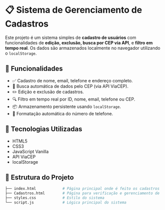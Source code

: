 # 📋 Sistema de Gerenciamento de Cadastros

Este projeto é um sistema simples de **cadastro de usuários** com funcionalidades de **edição, exclusão, busca por CEP via API**, e **filtro em tempo real**. Os dados são armazenados localmente no navegador utilizando o `localStorage`.

## 🚀 Funcionalidades

- ✅ Cadastro de nome, email, telefone e endereço completo.
- 🔎 Busca automática de dados pelo CEP (via API ViaCEP).
- ✏️ Edição e exclusão de cadastros.
- 🔍 Filtro em tempo real por ID, nome, email, telefone ou CEP.
- 📦 Armazenamento persistente usando `localStorage`.
- 📱 Formatação automática do número de telefone.

## 🧪 Tecnologias Utilizadas

- HTML5
- CSS3
- JavaScript Vanilla
- API ViaCEP
- localStorage

## 📁 Estrutura do Projeto

```bash
├── index.html            # Página principal onde é feito os cadastros
├── Cadastros.html        # Página para verificação e gerenciamento de cadastros
├── styles.css            # Estilo do sistema
└── script.js             # Lógica principal do sistema
